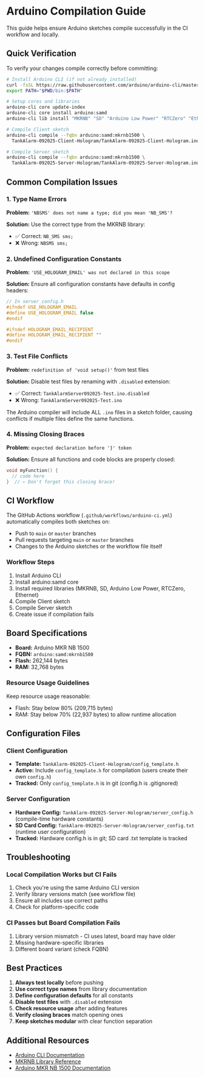 # Arduino Compilation Guide

This guide helps ensure Arduino sketches compile successfully in the CI workflow and locally.

## Quick Verification

To verify your changes compile correctly before committing:

```bash
# Install Arduino CLI (if not already installed)
curl -fsSL https://raw.githubusercontent.com/arduino/arduino-cli/master/install.sh | sh
export PATH="$PWD/bin:$PATH"

# Setup cores and libraries
arduino-cli core update-index
arduino-cli core install arduino:samd
arduino-cli lib install "MKRNB" "SD" "Arduino Low Power" "RTCZero" "Ethernet"

# Compile Client sketch
arduino-cli compile --fqbn arduino:samd:mkrnb1500 \
  TankAlarm-092025-Client-Hologram/TankAlarm-092025-Client-Hologram.ino

# Compile Server sketch
arduino-cli compile --fqbn arduino:samd:mkrnb1500 \
  TankAlarm-092025-Server-Hologram/TankAlarm-092025-Server-Hologram.ino
```

## Common Compilation Issues

### 1. Type Name Errors

**Problem:** `'NBSMS' does not name a type; did you mean 'NB_SMS'?`

**Solution:** Use the correct type from the MKRNB library:
- ✅ Correct: `NB_SMS sms;`
- ❌ Wrong: `NBSMS sms;`

### 2. Undefined Configuration Constants

**Problem:** `'USE_HOLOGRAM_EMAIL' was not declared in this scope`

**Solution:** Ensure all configuration constants have defaults in config headers:
```cpp
// In server_config.h
#ifndef USE_HOLOGRAM_EMAIL
#define USE_HOLOGRAM_EMAIL false
#endif

#ifndef HOLOGRAM_EMAIL_RECIPIENT
#define HOLOGRAM_EMAIL_RECIPIENT ""
#endif
```

### 3. Test File Conflicts

**Problem:** `redefinition of 'void setup()'` from test files

**Solution:** Disable test files by renaming with `.disabled` extension:
- ✅ Correct: `TankAlarmServer092025-Test.ino.disabled`
- ❌ Wrong: `TankAlarmServer092025-Test.ino`

The Arduino compiler will include ALL `.ino` files in a sketch folder, causing conflicts if multiple files define the same functions.

### 4. Missing Closing Braces

**Problem:** `expected declaration before '}' token`

**Solution:** Ensure all functions and code blocks are properly closed:
```cpp
void myFunction() {
  // code here
}  // ← Don't forget this closing brace!
```

## CI Workflow

The GitHub Actions workflow (`.github/workflows/arduino-ci.yml`) automatically compiles both sketches on:
- Push to `main` or `master` branches
- Pull requests targeting `main` or `master` branches
- Changes to the Arduino sketches or the workflow file itself

### Workflow Steps

1. Install Arduino CLI
2. Install arduino:samd core
3. Install required libraries (MKRNB, SD, Arduino Low Power, RTCZero, Ethernet)
4. Compile Client sketch
5. Compile Server sketch
6. Create issue if compilation fails

## Board Specifications

- **Board:** Arduino MKR NB 1500
- **FQBN:** `arduino:samd:mkrnb1500`
- **Flash:** 262,144 bytes
- **RAM:** 32,768 bytes

### Resource Usage Guidelines

Keep resource usage reasonable:
- Flash: Stay below 80% (209,715 bytes)
- RAM: Stay below 70% (22,937 bytes) to allow runtime allocation

## Configuration Files

### Client Configuration

- **Template:** `TankAlarm-092025-Client-Hologram/config_template.h`
- **Active:** Include `config_template.h` for compilation (users create their own `config.h`)
- **Tracked:** Only `config_template.h` is in git (config.h is .gitignored)

### Server Configuration  

- **Hardware Config:** `TankAlarm-092025-Server-Hologram/server_config.h` (compile-time hardware constants)
- **SD Card Config:** `TankAlarm-092025-Server-Hologram/server_config.txt` (runtime user configuration)
- **Tracked:** Hardware config.h is in git; SD card .txt template is tracked

## Troubleshooting

### Local Compilation Works but CI Fails

1. Check you're using the same Arduino CLI version
2. Verify library versions match (see workflow file)
3. Ensure all includes use correct paths
4. Check for platform-specific code

### CI Passes but Board Compilation Fails

1. Library version mismatch - CI uses latest, board may have older
2. Missing hardware-specific libraries
3. Different board variant (check FQBN)

## Best Practices

1. **Always test locally** before pushing
2. **Use correct type names** from library documentation
3. **Define configuration defaults** for all constants
4. **Disable test files** with `.disabled` extension
5. **Check resource usage** after adding features
6. **Verify closing braces** match opening ones
7. **Keep sketches modular** with clear function separation

## Additional Resources

- [Arduino CLI Documentation](https://arduino.github.io/arduino-cli/)
- [MKRNB Library Reference](https://www.arduino.cc/reference/en/libraries/mkrnb/)
- [Arduino MKR NB 1500 Documentation](https://docs.arduino.cc/hardware/mkr-nb-1500)
